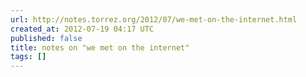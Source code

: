 ```yaml
---
url: http://notes.torrez.org/2012/07/we-met-on-the-internet.html
created_at: 2012-07-19 04:17 UTC
published: false
title: notes on "we met on the internet"
tags: []
---
```



